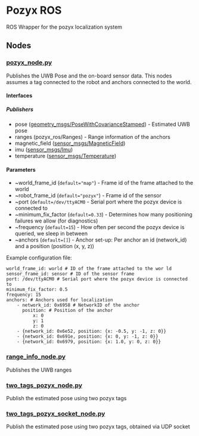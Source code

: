 # Pozyx ROS

ROS Wrapper for the pozyx localization system

## Nodes

### [pozyx_node.py](scripts/pozyx_node.py)

Publishes the UWB Pose and the on-board sensor data. This nodes assumes a tag connected to the robot and anchors connected to the world.

#### Interfaces

##### Publishers

- pose ([geometry_msgs/PoseWithCovarianceStamped](http://docs.ros.org/api/geometry_msgs/html/msg/PoseWithCovarianceStamped.html)) - Estimated UWB pose
- ranges (pozyx_ros/Ranges) - Range information of the anchors
- magnetic_field ([sensor_msgs/MagneticField](http://docs.ros.org/api/sensor_msgs/html/msg/MagneticField.html))
- imu ([sensor_msgs/Imu](http://docs.ros.org/api/sensor_msgs/html/msg/Imu.html))
- temperature ([sensor_msgs/Temperature](http://docs.ros.org/api/sensor_msgs/html/msg/Temperature.html))

#### Parameters

- ~world_frame_id (`default="map"`) - Frame id of the frame attached to the world
- ~robot_frame_id (`default="pozyx"`) - Frame id of the sensor
- ~port (`default=/dev/ttyACM0` - Serial port where the pozyx device is connected to
- ~minimum_fix_factor (`default=0.33`) - Determines how many positioning failures we allow (for diagnostics)
- ~frequency (`default=15`) - How often per second the pozyx device is queried, we sleep in between
- ~anchors (`default=[]`) - Anchor set-up: Per anchor an id (network_id) and a position (position (x, y, z))

Example configuration file:

```
world_frame_id: world # ID of the frame attached to the wor ld
sensor_frame_id: sensor # ID of the sensor frame
port: /dev/ttyACM0 # Serial port where the pozyx device is connected to
minimum_fix_factor: 0.5
frequency: 15
anchors: # Anchors used for localization
    - network_id: 0x6958 # NetworkID of the anchor
      position: # Position of the anchor
          x: 0
          y: 1
          z: 0
    - {network_id: 0x6e52, position: {x: -0.5, y: -1, z: 0}}
    - {network_id: 0x691e, position: {x: 0, y: -1, z: 0}}
    - {network_id: 0x6979, position: {x: 1.0, y: 0, z: 0}}
```

### [range_info_node.py](scripts/pozyx_node.py)

Publishes the UWB ranges

### [two_tags_pozyx_node.py](scripts/two_tags_pozyx_node.py)

Publish the estimated pose using two pozyx tags

### [two_tags_pozyx_socket_node.py](scripts/two_tags_pozyx_socket_node.py)

Publish the estimated pose using two pozyx tags, obtained via UDP socket